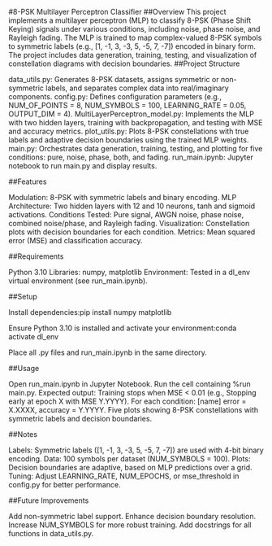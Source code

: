 #8-PSK Multilayer Perceptron Classifier
##Overview
This project implements a multilayer perceptron (MLP) to classify 8-PSK (Phase Shift Keying) signals under various conditions, including noise, phase noise, and Rayleigh fading. The MLP is trained to map complex-valued 8-PSK symbols to symmetric labels (e.g., [1, -1, 3, -3, 5, -5, 7, -7]) encoded in binary form. The project includes data generation, training, testing, and visualization of constellation diagrams with decision boundaries.
##Project Structure

data_utils.py: Generates 8-PSK datasets, assigns symmetric or non-symmetric labels, and separates complex data into real/imaginary components.
config.py: Defines configuration parameters (e.g., NUM_OF_POINTS = 8, NUM_SYMBOLS = 100, LEARNING_RATE = 0.05, OUTPUT_DIM = 4).
MultiLayerPerceptron_model.py: Implements the MLP with two hidden layers, training with backpropagation, and testing with MSE and accuracy metrics.
plot_utils.py: Plots 8-PSK constellations with true labels and adaptive decision boundaries using the trained MLP weights.
main.py: Orchestrates data generation, training, testing, and plotting for five conditions: pure, noise, phase, both, and fading.
run_main.ipynb: Jupyter notebook to run main.py and display results.

##Features

Modulation: 8-PSK with symmetric labels and binary encoding.
MLP Architecture: Two hidden layers with 12 and 10 neurons, tanh and sigmoid activations.
Conditions Tested: Pure signal, AWGN noise, phase noise, combined noise/phase, and Rayleigh fading.
Visualization: Constellation plots with decision boundaries for each condition.
Metrics: Mean squared error (MSE) and classification accuracy.

##Requirements

Python 3.10
Libraries: numpy, matplotlib
Environment: Tested in a dl_env virtual environment (see run_main.ipynb).

##Setup

Install dependencies:pip install numpy matplotlib


Ensure Python 3.10 is installed and activate your environment:conda activate dl_env


Place all .py files and run_main.ipynb in the same directory.

##Usage

Open run_main.ipynb in Jupyter Notebook.
Run the cell containing %run main.py.
Expected output:
Training stops when MSE < 0.01 (e.g., Stopping early at epoch X with MSE Y.YYYY).
For each condition: [name] error = X.XXXX, accuracy = Y.YYYY.
Five plots showing 8-PSK constellations with symmetric labels and decision boundaries.



##Notes

Labels: Symmetric labels ([1, -1, 3, -3, 5, -5, 7, -7]) are used with 4-bit binary encoding.
Data: 100 symbols per dataset (NUM_SYMBOLS = 100).
Plots: Decision boundaries are adaptive, based on MLP predictions over a grid.
Tuning: Adjust LEARNING_RATE, NUM_EPOCHS, or mse_threshold in config.py for better performance.

##Future Improvements

Add non-symmetric label support.
Enhance decision boundary resolution.
Increase NUM_SYMBOLS for more robust training.
Add docstrings for all functions in data_utils.py.
